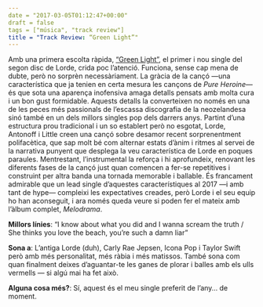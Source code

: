 ```yaml
---
date = "2017-03-05T01:12:47+00:00"
draft = false
tags = ["música", "track review"]
title = "Track Review: “Green Light”"
---
```

<!-- more -->

Amb una primera escolta ràpida, [“Green Light”](https://www.youtube.com/watch?v=dMK_npDG12Q), el primer i nou single del segon disc de Lorde, crida poc l’atenció. Funciona, sense cap mena de dubte, però no sorprèn necessàriament. La gràcia de la cançó —una característica que ja tenien en certa mesura les cançons de *Pure Heroine*— és que sota una aparença inofensiva amaga detalls pensats amb molta cura i un bon gust formidable. Aquests detalls la converteixen no només en una de les peces més passionals de l’escassa discografia de la neozelandesa sinó també en un dels millors singles pop dels darrers anys. Partint d’una estructura prou tradicional i un so establert però no esgotat, Lorde, Antonoff i Little creen una cançó sobre desamor recent sorprenentment polifacètica, que sap molt bé com alternar estats d’ànim i ritmes al servei de la narrativa punyent que desplega la veu característica de Lorde en poques paraules. Mentrestant, l’instrumental la reforça i hi aprofundeix, renovant les diferents fases de la cançó just quan comencen a fer-se repetitives i construint per altra banda una tornada memorable i ballable. És francament admirable que un lead single d’aquestes característiques al 2017 —i amb tant de hype— compleixi les expectatives creades, però Lorde i el seu equip ho han aconseguit, i ara només queda veure si poden fer el mateix amb l’àlbum complet, *Melodrama*.

**Millors línies**: “I know about what you did and I wanna scream the truth / She thinks you love the beach, you’re such a damn liar”

**Sona a**: L’antiga Lorde (duh), Carly Rae Jepsen, Icona Pop i Taylor Swift però amb més personalitat, més ràbia i més matissos. També sona com quan finalment deixes d’aguantar-te les ganes de plorar i balles amb els ulls vermells — si algú mai ha fet això.

**Alguna cosa més?**: Sí, aquest és el meu single preferit de l’any… de moment.